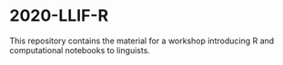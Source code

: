# 2020-LLIF-R

This repository contains the material for a workshop introducing R and computational notebooks to linguists.
